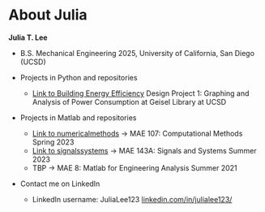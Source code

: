 # About Julia

**Julia T. Lee**

- B.S. Mechanical Engineering 2025, University of California, San Diego (UCSD)

- Projects in Python and repositories
  - [Link to Building Energy Efficiency](https://github.com/jubileea/BuildingEnergyEfficiency) Design Project 1: Graphing and Analysis of Power Consumption at Geisel Library at UCSD

- Projects in Matlab and repositories
  - [Link to numericalmethods](https://github.com/jubileea/numericalmethods)  -> MAE 107: Computational Methods Spring 2023
  - [Link to signalssystems](https://github.com/jubileea/signalssystems) -> MAE 143A: Signals and Systems Summer 2023
  - TBP -> MAE 8: Matlab for Engineering Analysis Summer 2021
 
- Contact me on LinkedIn
  - LinkedIn username: JuliaLee123 [linkedin.com/in/julialee123/](https://linkedin.com/in/julialee123/)

